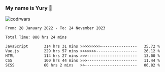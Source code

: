 ### My name is Yury 👋 
![codrwars](https://www.codewars.com/users/litury/badges/micro) 


<!--START_SECTION:waka-->

```txt
From: 28 January 2022 - To: 24 November 2023

Total Time: 880 hrs 24 mins

JavaScript       314 hrs 31 mins >>>>>>>>>----------------   35.72 %
Vue.js           229 hrs 57 mins >>>>>>>------------------   26.12 %
HTML             114 hrs 27 mins >>>----------------------   13.00 %
CSS              100 hrs 44 mins >>>----------------------   11.44 %
SCSS             60 hrs 2 mins   >>-----------------------   06.82 %
```

<!--END_SECTION:waka-->

